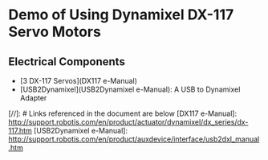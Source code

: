 # Demo of Using Dynamixel DX-117 Servo Motors

## Electrical Components
* [3 DX-117 Servos](DX117 e-Manual)
* [USB2Dynamixel](USB2Dynamixel e-Manual): A USB to Dynamixel Adapter


[//]: # Links referenced in the document are below
[DX117 e-Manual]: http://support.robotis.com/en/product/actuator/dynamixel/dx_series/dx-117.htm
[USB2Dynamixel e-Manual]: http://support.robotis.com/en/product/auxdevice/interface/usb2dxl_manual.htm
